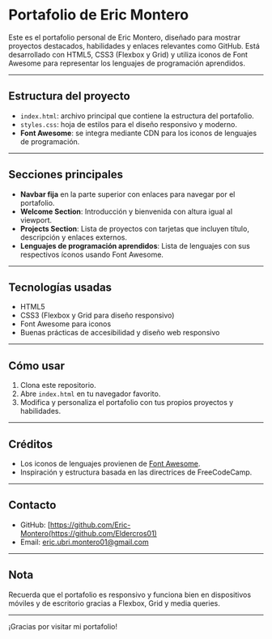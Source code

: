 # Portafolio de Eric Montero

Este es el portafolio personal de Eric Montero, diseñado para mostrar proyectos destacados, habilidades y enlaces relevantes como GitHub. Está desarrollado con HTML5, CSS3 (Flexbox y Grid) y utiliza iconos de Font Awesome para representar los lenguajes de programación aprendidos.

---

## Estructura del proyecto

- `index.html`: archivo principal que contiene la estructura del portafolio.
- `styles.css`: hoja de estilos para el diseño responsivo y moderno.
- **Font Awesome**: se integra mediante CDN para los iconos de lenguajes de programación.

---

## Secciones principales

- **Navbar fija** en la parte superior con enlaces para navegar por el portafolio.
- **Welcome Section**: Introducción y bienvenida con altura igual al viewport.
- **Projects Section**: Lista de proyectos con tarjetas que incluyen título, descripción y enlaces externos.
- **Lenguajes de programación aprendidos**: Lista de lenguajes con sus respectivos íconos usando Font Awesome.

---

## Tecnologías usadas

- HTML5
- CSS3 (Flexbox y Grid para diseño responsivo)
- Font Awesome para iconos
- Buenas prácticas de accesibilidad y diseño web responsivo

---

## Cómo usar

1. Clona este repositorio.
2. Abre `index.html` en tu navegador favorito.
3. Modifica y personaliza el portafolio con tus propios proyectos y habilidades.

---

## Créditos

- Los iconos de lenguajes provienen de [Font Awesome](https://fontawesome.com/).
- Inspiración y estructura basada en las directrices de FreeCodeCamp.

---

## Contacto

- GitHub: [https://github.com/Eric-Montero(https://github.com/Eldercros01)
- Email: eric.ubri.montero01@gmail.com

---

## Nota

Recuerda que el portafolio es responsivo y funciona bien en dispositivos móviles y de escritorio gracias a Flexbox, Grid y media queries.

---

¡Gracias por visitar mi portafolio!

